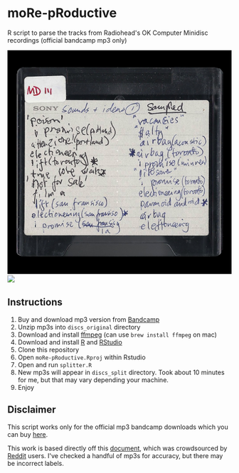 # moRe-pRoductive
R script to parse the tracks from Radiohead's OK Computer Minidisc recordings (official bandcamp mp3 only)

![](discs_original/cover.jpg)
![](discs_split/split_image.png)

## Instructions

1) Buy and download mp3 version from [Bandcamp](https://radiohead.bandcamp.com/)
2) Unzip mp3s into `discs_original` directory
3) Download and install [ffmpeg](https://ffmpeg.org/) (can use `brew install ffmpeg` on mac)
4) Download and install [R](https://www.r-project.org/) and [RStudio](https://www.rstudio.com/)
5) Clone this repository
6) Open `moRe-pRoductive.Rproj` within Rstudio
7) Open and run `splitter.R`
8) New mp3s will appear in `discs_split` directory. Took about 10 minutes for me, but that may vary depending your machine.
9) Enjoy

## Disclaimer
This script works only for the official mp3 bandcamp downloads which you can buy [here](https://radiohead.bandcamp.com/).

This work is based directly off this [document](https://docs.google.com/document/u/1/d/1kA8u6UhjbutZ-b7TXzmX4qkOTg6nGC1vPg50WwCcZyo/preview?sle=true), which was crowdsourced by [Reddit](https://www.reddit.com/r/radiohead/comments/bwzag6/entire_ok_computer_sessions_have_been_leaked/) users. I've checked a handful of mp3s for accuracy, but there may be incorrect labels.
